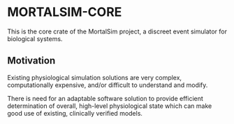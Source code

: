 # MORTALSIM-CORE

This is the core crate of the MortalSim project,
a discreet event simulator for biological systems.

## Motivation

Existing physiological simulation solutions are very
complex, computationally expensive, and/or difficult
to understand and modify. 

There is need for an adaptable software solution to
provide efficient determination of overall, high-level
physiological state which can make good use of existing,
clinically verified models.
